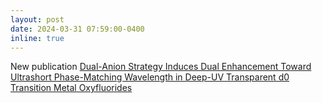 ```yaml
---
layout: post
date: 2024-03-31 07:59:00-0400
inline: true
---
```


New publication <a href='https://pubs.acs.org/doi/abs/10.1021/acsmaterialslett.4c00197'>Dual-Anion Strategy Induces Dual Enhancement Toward Ultrashort Phase-Matching Wavelength in Deep-UV Transparent d0 Transition Metal Oxyfluorides</a>

